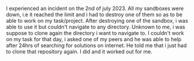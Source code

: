 I experienced an incident on the 2nd of july 2023.
All my sandboxes were down, i.e it reached the limit and i had to destroy one of them so as to be able to work on my task/project.
After destroying one of the sandbox, i was able to use it but couldn't navigate to any directory.
Unknown to me, i was suppose to clone again the directory i want to navigate to. I couldn't work on my task for that day, i asked one of my peers and he was able to help after 24hrs of searching for solutions on internet. He told me that i just had to clone that repository again. I did and it worked out for me.
